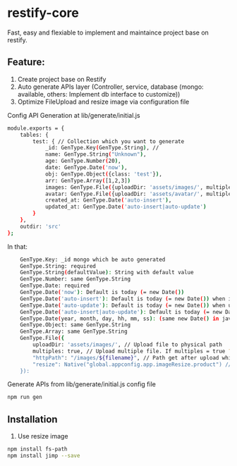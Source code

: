 # restify-core
Fast, easy and flexiable to implement and maintaince project base on restify.

## Feature:
1. Create project base on Restify
2. Auto generate APIs layer (Controller, service, database (mongo: available, others: Implement db interface to customize))
3. Optimize FileUpload and resize image via configuration file

Config API Generation at lib/generate/initial.js 

```sh
module.exports = {
    tables: { 
        test: { // Collection which you want to generate
            _id: GenType.Key(GenType.String), // 
            name: GenType.String("Unknown"),
            age: GenType.Number(20),
            date: GenType.Date('now'),
            obj: GenType.Object({class: 'test'}),
            arr: GenType.Array([1,2,3])
            images: GenType.File({uploadDir: 'assets/images/', multiples: true, "httpPath": "/images/${filename}", "resize": Native("global.appconfig.app.imageResize.product")}),
            avatar: GenType.File({uploadDir: 'assets/avatar/', multiples: false, "httpPath": "/avatar/${filename}", "resize": Native("global.appconfig.app.imageResize.avatar")}),
            created_at: GenType.Date('auto-insert'),
            updated_at: GenType.Date('auto-insert|auto-update')
        }
    },
    outdir: 'src'
};
```
In that: 
```sh
    GenType.Key: _id mongo which be auto generated
    GenType.String: required
    GenType.String(defaultValue): String with default value
    GenType.Number: same GenType.String
    GenType.Date: required
    GenType.Date('now'): Default is today (= new Date())
    GenType.Date('auto-insert'): Default is today (= new Date()) when inserting
    GenType.Date('auto-update'): Default is today (= new Date()) when updating
    GenType.Date('auto-insert|auto-update'): Default is today (= new Date()) when inserting & updating
    GenType.Date(year, month, day, hh, mm, ss): (same new Date() in javascript: Oct = 9)
    GenType.Object: same GenType.String
    GenType.Array: same GenType.String
    GenType.File({
        uploadDir: 'assets/images/', // Upload file to physical path
        multiples: true, // Upload multiple file. If multiples = true ? Array : Path image file
        "httpPath": "/images/${filename}", // Path get after upload which is inserted into database (It's web path not physical path)
        "resize": Native("global.appconfig.app.imageResize.product") // Auto resize image base on config in src/appconfig.js
    }): 
```

Generate APIs from lib/generate/initial.js config file
```sh
npm run gen
```

## Installation
1. Use resize image
```sh
npm install fs-path
npm install jimp --save
```